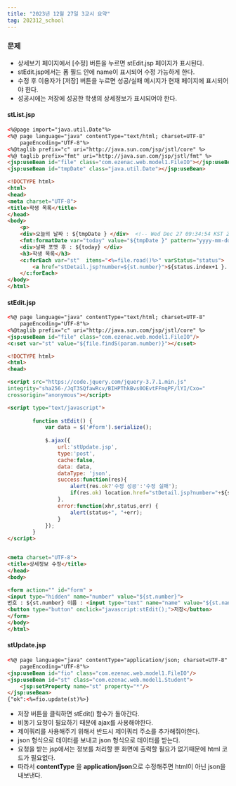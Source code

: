 ```yaml
---
title: "2023년 12월 27일 3교시 요약"
tag: 202312_school
---
```


### 문제

- 상세보기 페이지에서 [수정] 버튼을 누르면 stEdit.jsp 페이지가 표시된다.
- stEdit.jsp에서는 폼 필드 안에 name이 표시되어 수정 가능하게 한다.
- 수정 후 이용자가 [저장] 버튼을 누르면 성공/실패 메시지가 현재 페이지에 표시되어야 한다.
- 성공시에는 저장에 성공한 학생의 상세정보가 표시되어야 한다.

#### stList.jsp

```html
<%@page import="java.util.Date"%>
<%@ page language="java" contentType="text/html; charset=UTF-8"
    pageEncoding="UTF-8"%>
<%@taglib prefix="c" uri="http://java.sun.com/jsp/jstl/core" %>
<%@ taglib prefix="fmt" uri="http://java.sun.com/jsp/jstl/fmt" %>
<jsp:useBean id="file" class="com.ezenac.web.model1.FileIO"></jsp:useBean>
<jsp:useBean id="tmpDate" class="java.util.Date"></jsp:useBean>

<!DOCTYPE html>
<html>
<head>
<meta charset="UTF-8">
<title>학생 목록</title>
</head>
<body>
	<p>
	<div>오늘의 날짜 : ${tmpDate } </div>  <!-- Wed Dec 27 09:34:54 KST 2023 --> 
	<fmt:formatDate var="today" value="${tmpDate }" pattern="yyyy-mm-dd"/>
	<div>날짜 포맷 후 : ${today} </div>  
	<h3>학생 목록</h3>
	<c:forEach var="st"  items="<%=file.road()%>" varStatus="status">
		<a href="stDetail.jsp?number=${st.number}">${status.index+1 }. 이름: ${st.name} 번호: ${st.number}</a><br>
	</c:forEach>
</body>
</html>
```

#### stEdit.jsp

```html
<%@ page language="java" contentType="text/html; charset=UTF-8"
    pageEncoding="UTF-8"%>
<%@taglib prefix="c" uri="http://java.sun.com/jsp/jstl/core" %>
<jsp:useBean id="file" class="com.ezenac.web.model1.FileIO"/> 
<c:set var="st" value="${file.findS(param.number)}"></c:set> 

<!DOCTYPE html>
<html>
<head>

<script src="https://code.jquery.com/jquery-3.7.1.min.js" 
integrity="sha256-/JqT3SQfawRcv/BIHPThkBvs0OEvtFFmqPF/lYI/Cxo=" 
crossorigin="anonymous"></script>

<script type="text/javascript">
	
		function stEdit() {
			var data = $('#form').serialize();
			
			$.ajax({
				url:'stUpdate.jsp',
				type:'post',
				cache:false,
				data: data,
				dataType: 'json',
				success:function(res){
					alert(res.ok?'수정 성공':'수정 실패');
					if(res.ok) location.href="stDetail.jsp?number="+${st.number};
				},
				error:function(xhr,status,err) {
					alert(status+", "+err);
				}
			}); 
		}
</script>


<meta charset="UTF-8">
<title>상세정보 수정</title>
</head>
<body>

<form action="" id="form" >
<input type="hidden" name="number" value="${st.number}">
번호 : ${st.number} 이름 : <input type="text" name="name" value="${st.name}">
<button type="button" onclick="javascript:stEdit();">저장</button>
</form>
</body>
</html>
```

#### stUpdate.jsp

```html
<%@ page language="java" contentType="application/json; charset=UTF-8"
    pageEncoding="UTF-8"%>
<jsp:useBean id="fio" class="com.ezenac.web.model1.FileIO"/>  
<jsp:useBean id="st" class="com.ezenac.web.model1.Student">
	<jsp:setProperty name="st" property="*"/>
</jsp:useBean>
{"ok":<%=fio.update(st)%>}
```

- 저장 버튼을 클릭하면 stEdit() 함수가 돌아간다.
- 비동기 요청이 필요하기 때문에 ajax를 사용해야한다.
- 제이쿼리를 사용해주기 위해서 반드시 제이쿼리 주소를 추가해줘야한다.
- json 형식으로 데이터를 보내고 json 형식으로 데이터를 받는다.
- 요청을 받는 jsp에서는 정보를 처리할 뿐 화면에 출력할 필요가 없기때문에 html 코드가 필요없다.
- 따라서 **contentType** 을 **application/json**으로 수정해주면 html이 아닌 json을 내보낸다.